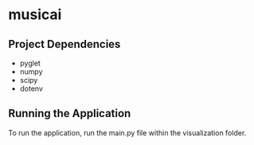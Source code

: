 # musicai

## Project Dependencies

 - pyglet
 - numpy
 - scipy
 - dotenv

## Running the Application

To run the application, run the main.py file within the visualization folder.